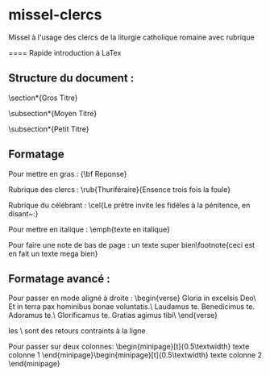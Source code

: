 missel-clercs
=============

Missel à l'usage des clercs de la liturgie catholique romaine avec rubrique


====
Rapide introduction à LaTex 

## Structure du document :
\section*{Gros Titre}

\subsection*{Moyen Titre}

\subsection*{Petit Titre}

## Formatage
Pour mettre en gras : 
{\bf Reponse}

Rubrique des clercs :
\rub{Thuriféraire}{Ensence trois fois la foule}

Rubrique du célébrant :
\cel{Le prêtre invite les fidèles à la pénitence, en disant~:}


Pour mettre en italique :
\emph{texte en italique}

Pour faire une note de bas de page : 
un texte super bien\footnote{ceci est en fait un texte mega bien}


## Formatage avancé : 
Pour passer en mode aligné à droite :
\begin{verse}
Gloria in excelsis Deo\\
Et in terra pax hominibus bonae voluntatis.\\
Laudamus te. Benedicimus te. Adoramus te.\\
Glorificamus te. Gratias agimus tibi\\
\end{verse}

les \\ sont des retours contraints à la ligne 


Pour passer sur deux colonnes:
\begin{minipage}[t]{0.5\textwidth}
texte colonne 1
\end{minipage}\begin{minipage}[t]{0.5\textwidth}
texte colonne 2
\end{minipage}
